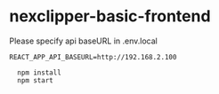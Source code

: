 # nexclipper-basic-frontend

Please specify api baseURL in .env.local

``` # .env.local
REACT_APP_API_BASEURL=http://192.168.2.100
```

```console
  npm install
  npm start
```
